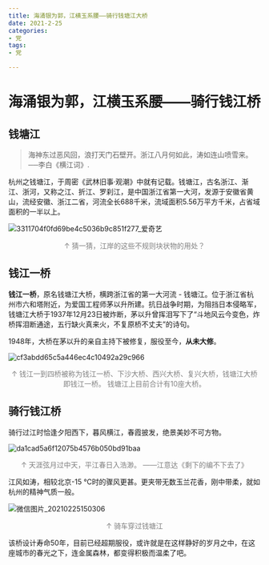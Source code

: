 ```yaml
---
title: 海涌银为郭，江横玉系腰——骑行钱塘江大桥
date: 2021-2-25
categories:
- 党
tags:
- 党

---
```


# 海涌银为郭，江横玉系腰——骑行钱江桥

## 钱塘江

> 海神东过恶风回，浪打天门石壁开。浙江八月何如此，涛如连山喷雪来。                 ──李白《横江词》.

杭州之钱塘江，于周密《武林旧事·观潮》中就有记载。钱塘江，古名浙江、渐江、浙河，又称之江、折江、罗刹江，是中国浙江省第一大河，发源于安徽省黄山，流经安徽、浙江二省，河流全长688千米，流域面积5.56万平方千米，占省域面积的一半以上。

![3311704f0fd69be4c5036b9c851f277_爱奇艺](https://gitee.com/DF-Master/yidapicbed/raw/master/markdown/20210225145606.jpg)

<center><font color="gray">↑  猜一猜，江岸的这些不规则块状物的用处？</font></center>

## 钱江一桥

**钱江一桥**，原名钱塘江大桥，横跨浙江省的第一大河流 - 钱塘江。位于浙江省杭州市六和塔附近，为爱国工程师茅以升所建。抗日战争时期，为阻挡日本侵略军，钱塘江大桥于1937年12月23日被炸断，茅以升曾挥泪写下了“斗地风云今变色，炸桥挥泪断通途，五行缺火真来火，不复原桥不丈夫”的诗句。

1948年，大桥在茅以升的亲自主持下被修复，服役至今，**从未大修**。

![cf3abdd65c5a446ec4c10492a29c966](https://gitee.com/DF-Master/yidapicbed/raw/master/markdown/20210225145233.jpg)

<center><font color="gray">↑  钱江一到四桥被称为钱江一桥、下沙大桥、西兴大桥、复兴大桥，钱塘江大桥即钱江一桥。 钱塘江上目前合计有10座大桥。</font></center>

## 骑行钱江桥

骑行过江时恰逢夕阳西下，暮风横江，春霞披发，绝景美妙不可方物。

![da1cad5a6f12075b4576b050bd91baa](https://gitee.com/DF-Master/yidapicbed/raw/master/markdown/20210225150134.jpeg)

<center><font color="gray">↑  天涯弦月过中天，平江春日入浩渺。  ——江意达《剩下的编不下去了》</font></center>

江风如涛，相较北京-15 °C时的骤风更甚。更夹带无数玉兰花香，刚中带柔，就如杭州的精神气质一般。

![微信图片_20210225150306](https://gitee.com/DF-Master/yidapicbed/raw/master/markdown/20210225150312.jpg)

<center><font color="gray">↑  骑车穿过钱塘江</font></center>

该桥设计寿命50年，目前已经超期服役，或许就是在这样静好的岁月之中，在这座城市的春光之下，连金属森林，都变得积极而温柔了吧。